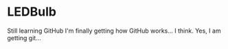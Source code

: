 # LEDBulb
Still learning GitHub
I'm finally getting how GitHub works... I think.
Yes, I am getting git...
